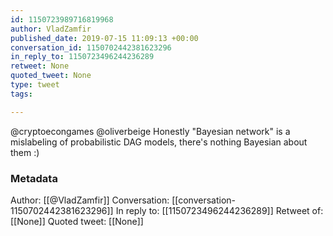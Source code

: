 ```yaml
---
id: 1150723989716819968
author: VladZamfir
published_date: 2019-07-15 11:09:13 +00:00
conversation_id: 1150702442381623296
in_reply_to: 1150723496244236289
retweet: None
quoted_tweet: None
type: tweet
tags:

---
```


@cryptoecongames @oliverbeige Honestly "Bayesian network" is a mislabeling of probabilistic DAG models, there's nothing Bayesian about them :)

### Metadata

Author: [[@VladZamfir]]
Conversation: [[conversation-1150702442381623296]]
In reply to: [[1150723496244236289]]
Retweet of: [[None]]
Quoted tweet: [[None]]
